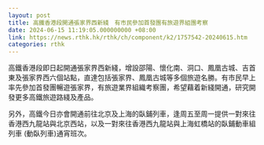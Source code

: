 ```yaml
---
layout: post
title: 高鐵香港段開通張家界西新綫　有市民參加首發團有旅遊界組團考察
date: 2024-06-15 11:19:05.000000000 +08:00
link: https://news.rthk.hk/rthk/ch/component/k2/1757542-20240615.htm
categories: rthk
---
```


高鐵香港段即日起開通張家界西新綫，增設邵陽、懷化南、洞口、鳳凰古城、吉首東及張家界西六個站點，直達包括張家界、鳳凰古城等多個旅遊名勝。有市民早上率先參加首發團暢遊張家界，有旅遊業界組織考察團，希望藉着新綫開通，研究開發更多高鐵旅遊路綫及產品。

另外，高鐵今日亦會開通前往北京及上海的臥鋪列車，逢周五至周一提供一對來往香港西九龍站與北京西站，以及一對來往香港西九龍站與上海虹橋站的臥鋪動車組列車 (動臥列車)通宵班次。
